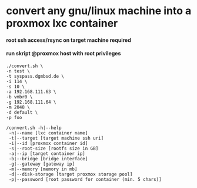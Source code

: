 # convert any gnu/linux machine into a proxmox lxc container #

#### root ssh access/rsync on target machine required ##### 
#### run skript @proxmox host with root privileges ##### 

```
./convert.sh \
-n test \
-t syspass.dgmbsd.de \
-i 114 \
-s 10 \
-a 192.168.111.63 \
-b vmbr0 \
-g 192.168.111.64 \
-m 2048 \
-d default \
-p foo

```

```
/convert.sh -h|--help
 -n|--name [lxc container name]
 -t|--target [target machine ssh uri]
 -i|--id [proxmox container id]
 -s|--root-size [rootfs size in GB]
 -a|--ip [target container ip]
 -b|--bridge [bridge interface]
 -g|--gateway [gateway ip]
 -m|--memory [memory in mb]
 -d|--disk-storage [target proxmox storage pool]
 -p|--password [root password for container (min. 5 chars)]
```
